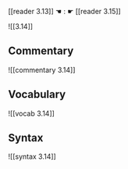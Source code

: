 [[reader 3.13]] ☚ : ☛ [[reader 3.15]]

![[3.14]]

## Commentary

![[commentary 3.14]]

## Vocabulary

![[vocab 3.14]]

## Syntax

![[syntax 3.14]]

